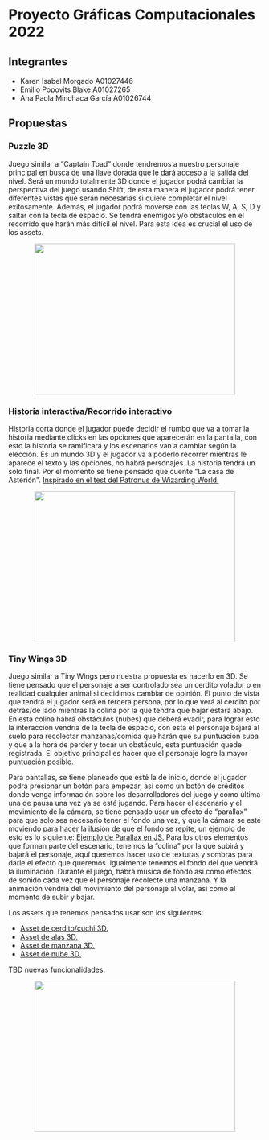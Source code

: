 # Proyecto Gráficas Computacionales 2022

## Integrantes
* Karen Isabel Morgado A01027446
* Emilio Popovits Blake A01027265
* Ana Paola Minchaca García A01026744


## Propuestas 
### Puzzle 3D
Juego similar a “Captain Toad” donde tendremos a nuestro personaje principal en busca de una llave dorada que le dará acceso a la salida del nivel. Será un mundo totalmente 3D donde el jugador podrá cambiar la perspectiva del juego usando Shift, de esta manera el jugador podrá tener diferentes vistas que serán necesarias si quiere completar el nivel exitosamente. Además, el jugador podrá moverse con las teclas W, A, S, D y saltar con la tecla de espacio. Se tendrá enemigos y/o obstáculos en el recorrido que harán más difícil el nivel. Para esta idea es crucial el uso de los assets.

<p align="center">
  <img width="400" height="300" src="https://i.blogs.es/faf0f1/captain/840_560.jpg">
</p>

### Historia interactiva/Recorrido interactivo
Historia corta donde el jugador puede decidir el rumbo que va a tomar la historia mediante clicks en las opciones que aparecerán en la pantalla, con esto la historia se ramificará y los escenarios van a cambiar según la elección. Es un mundo 3D y el jugador va a poderlo recorrer mientras le aparece el texto y las opciones, no habrá personajes. La historia tendrá un solo final. Por el momento se tiene pensado que cuente "La casa de Asterión". [Inspirado en el test del Patronus de Wizarding World.](https://www.youtube.com/watch?v=4jTMGnALzwM)

<p align="center">
  <img width="400" height="300" src="https://user-images.githubusercontent.com/42215143/158502634-e51e8c72-db81-4941-9c87-5c28e640a6e9.png">
</p>

### Tiny Wings 3D
Juego similar a Tiny Wings pero nuestra propuesta es hacerlo en 3D. Se tiene pensado que el personaje a ser controlado sea un cerdito volador o en realidad cualquier animal si decidimos cambiar de opinión. El punto de vista que tendrá el jugador será en tercera persona, por lo que verá al cerdito por detrás/de lado mientras la colina por la que tendrá que bajar estará abajo. En esta colina habrá obstáculos (nubes) que deberá evadir, para lograr esto la interacción vendría de la tecla de espacio, con esta el personaje bajará al suelo para recolectar manzanas/comida que harán que su puntuación suba y que a la hora de perder y tocar un obstáculo, esta puntuación quede registrada. El objetivo principal es hacer que el personaje logre la mayor puntuación posible. 

Para pantallas, se tiene planeado que esté la de inicio, donde el jugador podrá presionar un botón para empezar, así como un botón de créditos donde venga información sobre los desarrolladores del juego y como última una de pausa una vez ya se esté jugando. Para hacer el escenario y el movimiento de la cámara, se tiene pensado usar un efecto de “parallax” para que solo sea necesario tener el fondo una vez, y que la cámara se esté moviendo para hacer la ilusión de que el fondo se repite, un ejemplo de esto es lo siguiente: [Ejemplo de Parallax en JS.](https://codepen.io/novogrammer/pen/eJzVRz) Para los otros elementos que forman parte del escenario, tenemos la “colina” por la que subirá y bajará el personaje, aquí queremos hacer uso de texturas y sombras para darle el efecto que queremos. Igualmente tenemos el fondo del que vendrá la iluminación. Durante el juego, habrá música de fondo así como efectos de sonido cada vez que el personaje recolecte una manzana. Y la animación vendría del movimiento del personaje al volar, así como al momento de subir y bajar. 

Los assets que tenemos pensados usar son los siguientes:
* [Asset de cerdito/cuchi 3D.](https://www.cgtrader.com/free-3d-models/animals/mammal/cute-pig-e9e66a0b-5d45-49c8-bb4b-2cd97ac16037)
* [Asset de alas 3D.](https://www.cgtrader.com/free-3d-models/character/other/angel-wings-type-3)
* [Asset de manzana 3D.](https://www.turbosquid.com/3d-models/apple-cartoon-3d-1495154)
* [Asset de nube 3D.](https://www.turbosquid.com/3d-models/cloud-3d-model-1340488)

TBD nuevas funcionalidades.


<p align="center">
  <img width="400" height="300" src="https://www.cnet.com/a/img/resize/6e06af91b18323fa1df098972e5afdb5fc1e9f9e/hub/2011/02/28/23d65373-cbf2-11e2-9a4a-0291187b029a/orig-tw1.jpg?auto=webp&width=768">
</p>


